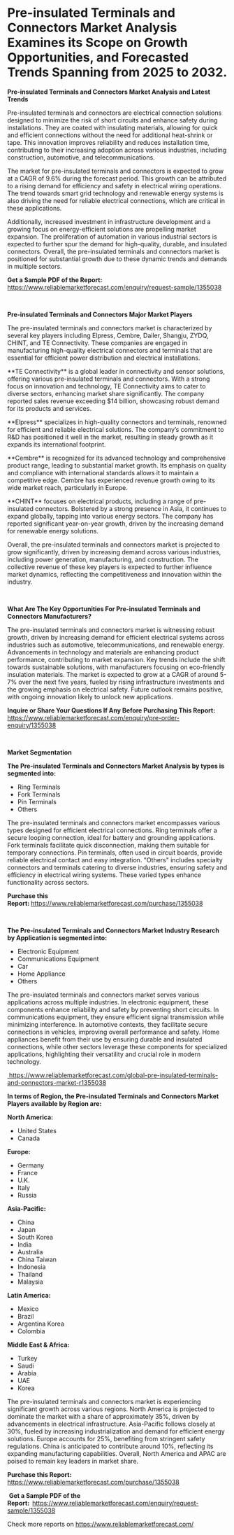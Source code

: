 <p><h1>Pre-insulated Terminals and Connectors Market Analysis Examines its Scope on Growth Opportunities, and Forecasted Trends Spanning from 2025 to 2032.</h1></p><p><strong>Pre-insulated Terminals and Connectors Market Analysis and Latest Trends</strong></p>
<p><p>Pre-insulated terminals and connectors are electrical connection solutions designed to minimize the risk of short circuits and enhance safety during installations. They are coated with insulating materials, allowing for quick and efficient connections without the need for additional heat-shrink or tape. This innovation improves reliability and reduces installation time, contributing to their increasing adoption across various industries, including construction, automotive, and telecommunications.</p><p>The market for pre-insulated terminals and connectors is expected to grow at a CAGR of 9.6% during the forecast period. This growth can be attributed to a rising demand for efficiency and safety in electrical wiring operations. The trend towards smart grid technology and renewable energy systems is also driving the need for reliable electrical connections, which are critical in these applications.</p><p>Additionally, increased investment in infrastructure development and a growing focus on energy-efficient solutions are propelling market expansion. The proliferation of automation in various industrial sectors is expected to further spur the demand for high-quality, durable, and insulated connectors. Overall, the pre-insulated terminals and connectors market is positioned for substantial growth due to these dynamic trends and demands in multiple sectors.</p></p>
<p><strong>Get a Sample PDF of the Report:&nbsp;</strong> <a href="https://www.reliablemarketforecast.com/enquiry/request-sample/1355038?utm_campaign=2193&utm_medium=2&utm_source=Github&utm_content=ia&utm_term=13022025&utm_id=pre-insulated-terminals-and-connectors">https://www.reliablemarketforecast.com/enquiry/request-sample/1355038</a></p>
<p>&nbsp;</p>
<p><strong>Pre-insulated Terminals and Connectors Major Market Players</strong></p>
<p><p>The pre-insulated terminals and connectors market is characterized by several key players including Elpress, Cembre, Dailer, Shangju, ZYDQ, CHINT, and TE Connectivity. These companies are engaged in manufacturing high-quality electrical connectors and terminals that are essential for efficient power distribution and electrical installations.</p><p>**TE Connectivity** is a global leader in connectivity and sensor solutions, offering various pre-insulated terminals and connectors. With a strong focus on innovation and technology, TE Connectivity aims to cater to diverse sectors, enhancing market share significantly. The company reported sales revenue exceeding $14 billion, showcasing robust demand for its products and services.</p><p>**Elpress** specializes in high-quality connectors and terminals, renowned for efficient and reliable electrical solutions. The company’s commitment to R&D has positioned it well in the market, resulting in steady growth as it expands its international footprint.</p><p>**Cembre** is recognized for its advanced technology and comprehensive product range, leading to substantial market growth. Its emphasis on quality and compliance with international standards allows it to maintain a competitive edge. Cembre has experienced revenue growth owing to its wide market reach, particularly in Europe.</p><p>**CHINT** focuses on electrical products, including a range of pre-insulated connectors. Bolstered by a strong presence in Asia, it continues to expand globally, tapping into various energy sectors. The company has reported significant year-on-year growth, driven by the increasing demand for renewable energy solutions.</p><p>Overall, the pre-insulated terminals and connectors market is projected to grow significantly, driven by increasing demand across various industries, including power generation, manufacturing, and construction. The collective revenue of these key players is expected to further influence market dynamics, reflecting the competitiveness and innovation within the industry.</p></p>
<p>&nbsp;</p>
<p><strong>What Are The Key Opportunities For Pre-insulated Terminals and Connectors Manufacturers?</strong></p>
<p><p>The pre-insulated terminals and connectors market is witnessing robust growth, driven by increasing demand for efficient electrical systems across industries such as automotive, telecommunications, and renewable energy. Advancements in technology and materials are enhancing product performance, contributing to market expansion. Key trends include the shift towards sustainable solutions, with manufacturers focusing on eco-friendly insulation materials. The market is expected to grow at a CAGR of around 5-7% over the next five years, fueled by rising infrastructure investments and the growing emphasis on electrical safety. Future outlook remains positive, with ongoing innovation likely to unlock new applications.</p></p>
<p><strong>Inquire or Share Your Questions If Any Before Purchasing This Report:</strong> <a href="https://www.reliablemarketforecast.com/enquiry/pre-order-enquiry/1355038?utm_campaign=2193&utm_medium=2&utm_source=Github&utm_content=ia&utm_term=13022025&utm_id=pre-insulated-terminals-and-connectors">https://www.reliablemarketforecast.com/enquiry/pre-order-enquiry/1355038</a></p>
<p>&nbsp;</p>
<p><strong>Market Segmentation</strong></p>
<p><strong>The Pre-insulated Terminals and Connectors Market Analysis by types is segmented into:</strong></p>
<p><ul><li>Ring Terminals</li><li>Fork Terminals</li><li>Pin Terminals</li><li>Others</li></ul></p>
<p><p>The pre-insulated terminals and connectors market encompasses various types designed for efficient electrical connections. Ring terminals offer a secure looping connection, ideal for battery and grounding applications. Fork terminals facilitate quick disconnection, making them suitable for temporary connections. Pin terminals, often used in circuit boards, provide reliable electrical contact and easy integration. "Others" includes specialty connectors and terminals catering to diverse industries, ensuring safety and efficiency in electrical wiring systems. These varied types enhance functionality across sectors.</p></p>
<p><strong>Purchase this Report:&nbsp;</strong><a href="https://www.reliablemarketforecast.com/purchase/1355038?utm_campaign=2193&utm_medium=2&utm_source=Github&utm_content=ia&utm_term=13022025&utm_id=pre-insulated-terminals-and-connectors">https://www.reliablemarketforecast.com/purchase/1355038</a></p>
<p>&nbsp;</p>
<p><strong>The Pre-insulated Terminals and Connectors Market Industry Research by Application is segmented into:</strong></p>
<p><ul><li>Electronic Equipment</li><li>Communications Equipment</li><li>Car</li><li>Home Appliance</li><li>Others</li></ul></p>
<p><p>The pre-insulated terminals and connectors market serves various applications across multiple industries. In electronic equipment, these components enhance reliability and safety by preventing short circuits. In communications equipment, they ensure efficient signal transmission while minimizing interference. In automotive contexts, they facilitate secure connections in vehicles, improving overall performance and safety. Home appliances benefit from their use by ensuring durable and insulated connections, while other sectors leverage these components for specialized applications, highlighting their versatility and crucial role in modern technology.</p></p>
<p><a href="https://www.reliablemarketforecast.com/global-pre-insulated-terminals-and-connectors-market-r1355038?utm_campaign=2193&utm_medium=2&utm_source=Github&utm_content=ia&utm_term=13022025&utm_id=pre-insulated-terminals-and-connectors">&nbsp;https://www.reliablemarketforecast.com/global-pre-insulated-terminals-and-connectors-market-r1355038</a></p>
<p><strong>In terms of Region, the Pre-insulated Terminals and Connectors Market Players available by Region are:</strong></p>
<p>
    <p> <strong> North America: </strong>
        <ul>
            <li>United States</li>
            <li>Canada</li>
        </ul>
        </p> 
    <p> <strong> Europe: </strong>
        <ul>
            <li>Germany</li>
            <li>France</li>
            <li>U.K.</li>
            <li>Italy</li>
            <li>Russia</li>
        </ul>
        </p> 
    <p> <strong> Asia-Pacific: </strong>
        <ul>
            <li>China</li>
            <li>Japan</li>
            <li>South Korea</li>
            <li>India</li>
            <li>Australia</li>
            <li>China Taiwan</li>
            <li>Indonesia</li>
            <li>Thailand</li>
            <li>Malaysia</li>
        </ul>
        </p> 
    <p> <strong> Latin America: </strong>
        <ul>
            <li>Mexico</li>
            <li>Brazil</li>
            <li>Argentina Korea</li>
            <li>Colombia</li>
        </ul>
        </p> 
    <p> <strong> Middle East & Africa: </strong>
        <ul>
            <li>Turkey</li>
            <li>Saudi</li>
            <li>Arabia</li>
            <li>UAE</li>
            <li>Korea</li>
        </ul>
    </p>
    </p>
<p><p>The pre-insulated terminals and connectors market is experiencing significant growth across various regions. North America is projected to dominate the market with a share of approximately 35%, driven by advancements in electrical infrastructure. Asia-Pacific follows closely at 30%, fueled by increasing industrialization and demand for efficient energy solutions. Europe accounts for 25%, benefiting from stringent safety regulations. China is anticipated to contribute around 10%, reflecting its expanding manufacturing capabilities. Overall, North America and APAC are poised to remain key leaders in market share.</p></p>
<p><strong>Purchase this Report: </strong><a href="https://www.reliablemarketforecast.com/purchase/1355038?utm_campaign=2193&utm_medium=2&utm_source=Github&utm_content=ia&utm_term=13022025&utm_id=pre-insulated-terminals-and-connectors">https://www.reliablemarketforecast.com/purchase/1355038</a></p>
<p>&nbsp;<strong>Get a Sample PDF of the Report:&nbsp;&nbsp;</strong><a href="https://www.reliablemarketforecast.com/enquiry/request-sample/1355038?utm_campaign=2193&utm_medium=2&utm_source=Github&utm_content=ia&utm_term=13022025&utm_id=pre-insulated-terminals-and-connectors">https://www.reliablemarketforecast.com/enquiry/request-sample/1355038</a></p>
<p><strong></strong></p>
<p>Check more reports on <a href="https://www.reliablemarketforecast.com/?utm_campaign=2193&utm_medium=2&utm_source=Github&utm_content=ia&utm_term=13022025&utm_id=pre-insulated-terminals-and-connectors">https://www.reliablemarketforecast.com/</a></p>